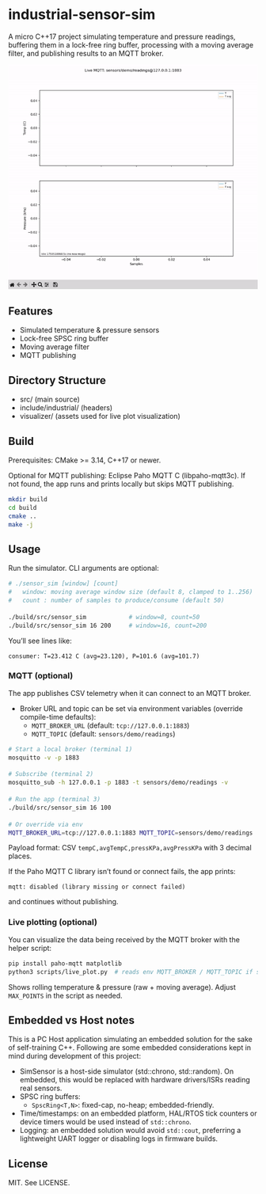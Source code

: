 # industrial-sensor-sim

A micro C++17 project simulating temperature and pressure readings, buffering them in a lock-free ring buffer, processing with a moving average filter, and publishing results to an MQTT broker.

![Live telemetry plot](visualizer/live.gif)

## Features
- Simulated temperature & pressure sensors 
- Lock-free SPSC ring buffer 
- Moving average filter 
- MQTT publishing 
 

## Directory Structure
- src/        			(main source)
- include/industrial/   (headers)
- visualizer/       	(assets used for live plot visualization)

## Build
Prerequisites: CMake >= 3.14, C++17 or newer.

Optional for MQTT publishing: Eclipse Paho MQTT C (libpaho-mqtt3c). If not found, the app runs and prints locally but skips MQTT publishing.

```sh
mkdir build
cd build
cmake ..
make -j
```

## Usage

Run the simulator. CLI arguments are optional:

```bash
# ./sensor_sim [window] [count]
#   window: moving average window size (default 8, clamped to 1..256)
#   count : number of samples to produce/consume (default 50)

./build/src/sensor_sim            # window=8, count=50
./build/src/sensor_sim 16 200     # window=16, count=200
```

You’ll see lines like:

```
consumer: T=23.412 C (avg=23.120), P=101.6 (avg=101.7)
```

### MQTT (optional)

The app publishes CSV telemetry when it can connect to an MQTT broker.

- Broker URL and topic can be set via environment variables (override compile-time defaults):
	- `MQTT_BROKER_URL` (default: `tcp://127.0.0.1:1883`)
	- `MQTT_TOPIC` (default: `sensors/demo/readings`)

```bash
# Start a local broker (terminal 1)
mosquitto -v -p 1883

# Subscribe (terminal 2)
mosquitto_sub -h 127.0.0.1 -p 1883 -t sensors/demo/readings -v

# Run the app (terminal 3)
./build/src/sensor_sim 16 100

# Or override via env
MQTT_BROKER_URL=tcp://127.0.0.1:1883 MQTT_TOPIC=sensors/demo/readings ./build/src/sensor_sim 8 50
```

Payload format: CSV `tempC,avgTempC,pressKPa,avgPressKPa` with 3 decimal places.

If the Paho MQTT C library isn’t found or connect fails, the app prints:

```
mqtt: disabled (library missing or connect failed)
```

and continues without publishing.

### Live plotting (optional)

You can visualize the data being received by the MQTT broker with the helper script:

```bash
pip install paho-mqtt matplotlib
python3 scripts/live_plot.py  # reads env MQTT_BROKER / MQTT_TOPIC if set
```

Shows rolling temperature & pressure (raw + moving average). Adjust `MAX_POINTS` in the script as needed.

## Embedded vs Host notes
This is a PC Host application simulating an embedded solution for the sake of self-training C++. Following are some embedded considerations kept in mind during development of this project:
- SimSensor is a host-side simulator (std::chrono, std::random). On embedded, this would be replaced with hardware drivers/ISRs reading real sensors.
- SPSC ring buffers:
	- `SpscRing<T,N>`: fixed-cap, no-heap; embedded-friendly.
- Time/timestamps: on an embedded platform, HAL/RTOS tick counters or device timers would be used instead of `std::chrono`.
- Logging: an embedded solution would avoid `std::cout`, preferring a lightweight UART logger or disabling logs in firmware builds.

## License
MIT. See LICENSE.
